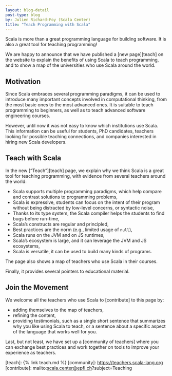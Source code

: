 ```yaml
---
layout: blog-detail
post-type: blog
by: Julien Richard-Foy (Scala Center)
title: "Teach Programming with Scala"
---
```


Scala is more than a great programming language for building software.
It is also a great tool for teaching programming!

We are happy to announce that we have published a [new page][teach] on the
website to explain the benefits of using Scala to teach programming, and to
show a map of the universities who use Scala around the world.

## Motivation

Since Scala embraces several programming paradigms, it can be used to introduce
many important concepts involved in computational thinking, from the most basic
ones to the most advanced ones. It is suitable to teach programming to
beginners, as well as to teach advanced software engineering courses.

However, until now it was not easy to know which institutions use Scala. This
information can be useful for students, PhD candidates, teachers looking for
possible teaching connections, and companies interested in hiring new Scala
developers.

## Teach with Scala

In the new [“Teach”][teach] page, we explain why we think Scala is a great tool
for teaching programming, with evidence from several teachers around the world:

- Scala supports multiple programming paradigms, which help compare and contrast
  solutions to programming problems,
- Scala is expressive, students can focus on the intent of their program without
  being distracted by low-level concerns, or syntactic noise,
- Thanks to its type system, the Scala compiler helps the students to find bugs
  before run-time,
- Scala’s constructs are regular and principled,
- Best practices are the norm (e.g., limited usage of `null`),
- Scala runs on the JVM and on JS runtimes,
- Scala’s ecosystem is large, and it can leverage the JVM and JS ecosystems,
- Scala is versatile, it can be used to build many kinds of programs.

The page also shows a map of teachers who use Scala in their courses.

Finally, it provides several pointers to educational material.

## Join the Movement

We welcome all the teachers who use Scala to [contribute] to this page by:
- adding themselves to the map of teachers,
- refining the content,
- providing testimonials, such as a single short sentence that summarizes
  why you like using Scala to teach, or a sentence about a specific aspect
  of the language that works well for you.

Last, but not least, we have set up a [community of teachers] where you can
exchange best practices and work together on tools to improve your experience
as teachers.

[teach]: {% link teach.md %}
[community]: https://teachers.scala-lang.org
[contribute]: mailto:scala.center@epfl.ch?subject=Teaching
